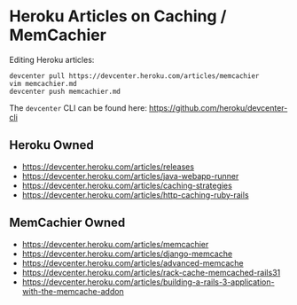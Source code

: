 # Heroku Articles on Caching / MemCachier

Editing Heroku articles:

~~~~
devcenter pull https://devcenter.heroku.com/articles/memcachier
vim memcachier.md
devcenter push memcachier.md
~~~~

The `devcenter` CLI can be found here: https://github.com/heroku/devcenter-cli

## Heroku Owned

  - https://devcenter.heroku.com/articles/releases
  - https://devcenter.heroku.com/articles/java-webapp-runner
  - https://devcenter.heroku.com/articles/caching-strategies
  - https://devcenter.heroku.com/articles/http-caching-ruby-rails

## MemCachier Owned

  - https://devcenter.heroku.com/articles/memcachier
  - https://devcenter.heroku.com/articles/django-memcache
  - https://devcenter.heroku.com/articles/advanced-memcache
  - https://devcenter.heroku.com/articles/rack-cache-memcached-rails31
  - https://devcenter.heroku.com/articles/building-a-rails-3-application-with-the-memcache-addon
